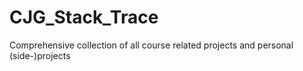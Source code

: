 # CJG_Stack_Trace
Comprehensive collection of all course related projects and personal (side-)projects
